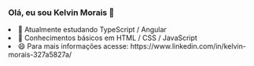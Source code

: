 ### Olá, eu sou Kelvin Morais 👋

<li>
🌱 Atualmente estudando TypeScript / Angular
</li>
<li>
💬 Conhecimentos básicos em HTML / CSS / JavaScript
</li>
<li>
😄 Para mais informações acesse: https://www.linkedin.com/in/kelvin-morais-327a5827a/
</li>



